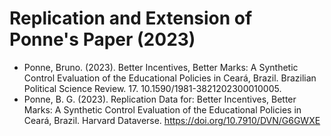 # Replication and Extension of Ponne's Paper (2023)

- Ponne, Bruno. (2023). Better Incentives, Better Marks: A Synthetic Control Evaluation of the Educational Policies in Ceará, Brazil. Brazilian Political Science Review. 17. 10.1590/1981-3821202300010005. 
- Ponne, B. G. (2023). Replication Data for: Better Incentives, Better Marks: A Synthetic Control Evaluation of the Educational Policies in Ceará, Brazil. Harvard Dataverse. https://doi.org/10.7910/DVN/G6GWXE
